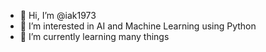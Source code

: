 - 👋 Hi, I’m @iak1973
- 👀 I’m interested in AI and Machine Learning using Python
- 🌱 I’m currently learning many things

<!---
iak1973/iak1973 is a ✨ special ✨ repository because its `README.md` (this file) appears on your GitHub profile.
You can click the Preview link to take a look at your changes.
--->
